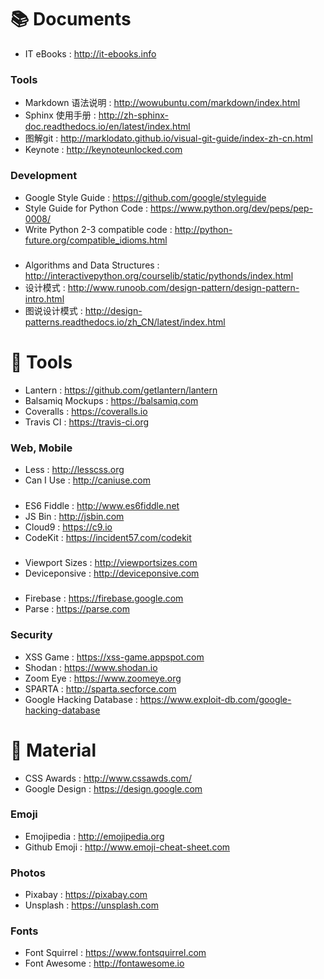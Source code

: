 📚 Documents
==============
- IT eBooks :
    http://it-ebooks.info

### Tools
- Markdown 语法说明 :
    http://wowubuntu.com/markdown/index.html
- Sphinx 使用手册 :
    http://zh-sphinx-doc.readthedocs.io/en/latest/index.html
- 图解git :
    http://marklodato.github.io/visual-git-guide/index-zh-cn.html
- Keynote :
    http://keynoteunlocked.com

### Development
- Google Style Guide :
    https://github.com/google/styleguide
- Style Guide for Python Code :
    https://www.python.org/dev/peps/pep-0008/
- Write Python 2-3 compatible code :
    http://python-future.org/compatible_idioms.html

#####
- Algorithms and Data Structures :
    http://interactivepython.org/courselib/static/pythonds/index.html
- 设计模式 :
    http://www.runoob.com/design-pattern/design-pattern-intro.html
- 图说设计模式 :
    http://design-patterns.readthedocs.io/zh_CN/latest/index.html


🔨 Tools
==============
- Lantern :
    https://github.com/getlantern/lantern
- Balsamiq Mockups :
    https://balsamiq.com
- Coveralls :
    https://coveralls.io
- Travis CI :
    https://travis-ci.org

### Web, Mobile
- Less :
    http://lesscss.org
- Can I Use :
    http://caniuse.com

#####
- ES6 Fiddle :
    http://www.es6fiddle.net
- JS Bin :
    http://jsbin.com
- Cloud9 :
    https://c9.io
- CodeKit :
    https://incident57.com/codekit

#####
- Viewport Sizes :
    http://viewportsizes.com
- Deviceponsive :
    http://deviceponsive.com

#####
- Firebase :
    https://firebase.google.com
- Parse :
    https://parse.com

### Security
- XSS Game :
    https://xss-game.appspot.com
- Shodan :
    https://www.shodan.io
- Zoom Eye :
    https://www.zoomeye.org
- SPARTA :
    http://sparta.secforce.com
- Google Hacking Database :
    https://www.exploit-db.com/google-hacking-database


🎁 Material
==============
- CSS Awards :
    http://www.cssawds.com/
- Google Design :
    https://design.google.com

### Emoji
- Emojipedia :
    http://emojipedia.org
- Github Emoji :
    http://www.emoji-cheat-sheet.com

### Photos
- Pixabay :
    https://pixabay.com
- Unsplash :
    https://unsplash.com

### Fonts
- Font Squirrel :
    https://www.fontsquirrel.com
- Font Awesome :
    http://fontawesome.io
